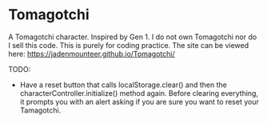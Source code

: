 # Tomagotchi
A Tomagotchi character. Inspired by Gen 1.
I do not own Tomagotchi nor do I sell this code. This is purely for coding practice.
The site can be viewed here: https://jadenmounteer.github.io/Tomagotchi/

TODO:
- Have a reset button that calls localStorage.clear() and then the characterController.initialize() method again. Before clearing everything, it prompts you with an alert asking if you 
are sure you want to reset your Tamagotchi.
